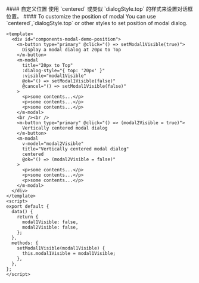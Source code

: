 <cn>
#### 自定义位置
使用 `centered` 或类似 `dialogStyle.top` 的样式来设置对话框位置。
</cn>

<us>
#### To customize the position of modal
You can use `centered`,`dialogStyle.top` or other styles to set position of modal dialog.
</us>

```vue
<template>
  <div id="components-modal-demo-position">
    <m-button type="primary" @click="() => setModal1Visible(true)">
      Display a modal dialog at 20px to Top
    </m-button>
    <m-modal
      title="20px to Top"
      :dialog-style="{ top: '20px' }"
      :visible="modal1Visible"
      @ok="() => setModal1Visible(false)"
      @cancel="() => setModal1Visible(false)"
    >
      <p>some contents...</p>
      <p>some contents...</p>
      <p>some contents...</p>
    </m-modal>
    <br /><br />
    <m-button type="primary" @click="() => (modal2Visible = true)">
      Vertically centered modal dialog
    </m-button>
    <m-modal
      v-model="modal2Visible"
      title="Vertically centered modal dialog"
      centered
      @ok="() => (modal2Visible = false)"
    >
      <p>some contents...</p>
      <p>some contents...</p>
      <p>some contents...</p>
    </m-modal>
  </div>
</template>
<script>
export default {
  data() {
    return {
      modal1Visible: false,
      modal2Visible: false,
    };
  },
  methods: {
    setModal1Visible(modal1Visible) {
      this.modal1Visible = modal1Visible;
    },
  },
};
</script>
```
